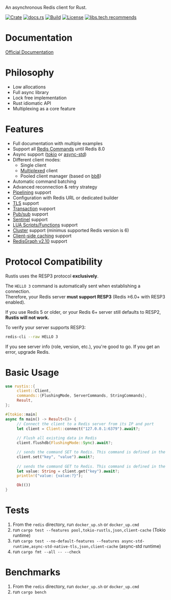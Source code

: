 An asynchronous Redis client for Rust.

[![Crate](https://img.shields.io/crates/v/rustis.svg)](https://crates.io/crates/rustis)
[![docs.rs](https://docs.rs/rustis/badge.svg)](https://docs.rs/rustis)
[![Build](https://github.com/dahomey-technologies/rustis/actions/workflows/compile_and_test.yml/badge.svg)](https://github.com/dahomey-technologies/rustis/actions/workflows/compile_and_test.yml)
[![License](https://img.shields.io/badge/license-MIT-blue.svg)](LICENSE)
[![libs.tech recommends](https://libs.tech/project/530004740/badge.svg)](https://libs.tech/project/530004740/rustis)

# Documentation

[Official Documentation](https://docs.rs/rustis/latest/rustis/)

# Philosophy

* Low allocations
* Full async library
* Lock free implementation
* Rust idiomatic API
* Multiplexing as a core feature

# Features

* Full documentation with multiple examples
* Support all [Redis Commands](https://redis.io/commands/) until Redis 8.0
* Async support ([tokio](https://tokio.rs/) or [async-std](https://async.rs/))
* Different client modes:
  * Single client
  * [Multiplexed](https://redis.com/blog/multiplexing-explained/) client
  * Pooled client manager (based on [bb8](https://docs.rs/bb8/latest/bb8/))
* Automatic command batching
* Advanced reconnection & retry strategy
* [Pipelining](https://redis.io/docs/manual/pipelining/) support
* Configuration with Redis URL or dedicated builder
* [TLS](https://redis.io/docs/latest/operate/oss_and_stack/management/security/encryption/) support
* [Transaction](https://redis.io/docs/manual/transactions/) support
* [Pub/sub](https://redis.io/docs/manual/pubsub/) support
* [Sentinel](https://redis.io/docs/manual/sentinel/) support
* [LUA Scripts/Functions](https://redis.io/docs/manual/programmability/) support
* [Cluster](https://redis.io/docs/manual/scaling/) support (minimus supported Redis version is 6)
* [Client-side caching](https://redis.io/docs/latest/develop/reference/client-side-caching/) support
* [RedisGraph v2.10](https://redis.io/docs/stack/graph/) support

# Protocol Compatibility

Rustis uses the RESP3 protocol **exclusively**.

The `HELLO 3` command is automatically sent when establishing a connection.  
Therefore, your Redis server **must support RESP3** (Redis ≥6.0+ with RESP3 enabled).

If you use Redis 5 or older, or your Redis 6+ server still defaults to RESP2,  
**Rustis will not work.**

To verify your server supports RESP3:
```bash
redis-cli --raw HELLO 3
```
If you see server info (role, version, etc.), you're good to go.
If you get an error, upgrade Redis.

# Basic Usage

```rust
use rustis::{
     client::Client, 
     commands::{FlushingMode, ServerCommands, StringCommands},
     Result,
};

#[tokio::main]
async fn main() -> Result<()> {
     // Connect the client to a Redis server from its IP and port
     let client = Client::connect("127.0.0.1:6379").await?;
 
     // Flush all existing data in Redis
     client.flushdb(FlushingMode::Sync).await?;

     // sends the command SET to Redis. This command is defined in the StringCommands trait
     client.set("key", "value").await?;
 
     // sends the command GET to Redis. This command is defined in the StringCommands trait
     let value: String = client.get("key").await?;
     println!("value: {value:?}");

     Ok(())
}
```

# Tests

1. From the `redis` directory, run `docker_up.sh` or `docker_up.cmd`
2. run `cargo test --features pool,tokio-rustls,json,client-cache` (Tokio runtime)
3. run `cargo test --no-default-features --features async-std-runtime,async-std-native-tls,json,client-cache` (async-std runtime)
4. run `cargo fmt --all -- --check`

# Benchmarks

1. From the `redis` directory, run `docker_up.sh` or `docker_up.cmd`
2. run `cargo bench`
